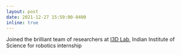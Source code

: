 ```yaml
---
layout: post
date: 2021-12-27 15:59:00-0400
inline: true
---
```


Joined the brilliant team of researchers at [I3D Lab][i3d], Indian Institute of Science for robotics internship

[i3d]: https://cambum.net/I3D.htm
